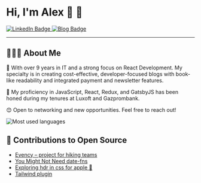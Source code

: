 # Hi, I'm Alex 👋 💾

<div id="badges">
  <a href="https://www.linkedin.com/in/2plus2is4/">
    <img src="https://img.shields.io/badge/LinkedIn-blue?style=for-the-badge&logo=linkedin&logoColor=white" alt="LinkedIn Badge"/>
  </a>
  <a href="https://js.garden">
    <img src="https://img.shields.io/badge/blog-js.garden-black?style=for-the-badge" alt="Blog Badge"/>
  </a>
</div>

---

## 👨🏻‍💻 About Me

👋 With over 9 years in IT and a strong focus on React Development. My specialty is in creating cost-effective, developer-focused blogs with book-like readability and integrated payment and newsletter features.

🚀 My proficiency in JavaScript, React, Redux, and GatsbyJS has been honed during my tenures at Luxoft and Gazprombank.

😊 Open to networking and new opportunities. Feel free to reach out!

<img src="https://github-readme-stats.vercel.app/api/top-langs/?username=slimcandy&exclude_repo=witcher-api&langs_count=8&layout=compact&hide=makefile&theme=react" alt="Most used languages" />

## 👷 Contributions to Open Source

- [Evency – project for hiking teams ](https://github.com/slimcandy/todorism)
- [You Might Not Need date-fns](https://github.com/cedmax/youmightnotneed/pull/193)
- [Exploring hdr in css for apple 📱](https://github.com/kiding/wanna-see-a-whiter-white/pull/6)
- [Tailwind plugin](https://github.com/slimcandy/tailwindcss-text-rendering)
